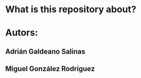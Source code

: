 # What is this repository about?


# Autors: 
## Adrián Galdeano Salinas
## Miguel González Rodríguez
